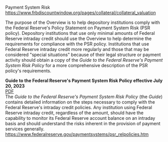 Payment System Risk
https://www.frbdiscountwindow.org/pages/collateral/collateral_valuation

The purpose of the Overview is to help depository institutions comply with the Federal Reserve's Policy Statement on Payment System Risk (PSR policy). Depository institutions that use only minimal amounts of Federal Reserve intraday credit should use the Overview to help determine the requirements for compliance with the PSR policy. Institutions that use Federal Reserve intraday credit more regularly and those that may be considered "special situations" because of their legal structure or payment activity should obtain a copy of the _Guide to the Federal Reserve's Payment System Risk Policy_ for a more comprehensive description of the PSR policy's requirements.

**Guide to the Federal Reserve's Payment System Risk Policy effective July 20, 2023**  
[PDF](https://www.federalreserve.gov/paymentsystems/files/psr_guide.pdf)  
The _Guide to the Federal Reserve's Payment System Risk Policy_ (the _Guide_) contains detailed information on the steps necessary to comply with the Federal Reserve's intraday credit policies. Any institution using Federal Reserve intraday credit, regardless of the amount, should have the capability to monitor its Federal Reserve account balance on an intraday basis and should understand the risks inherent in the provision of payment services generally.
https://www.federalreserve.gov/paymentsystems/psr_relpolicies.htm